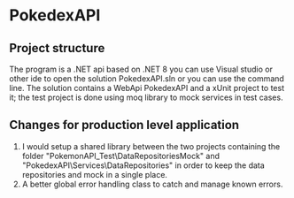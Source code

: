 # PokedexAPI
## Project structure
The program is a .NET api based on .NET 8 you can use Visual studio or other ide to open the solution PokedexAPI.sln or you can use the command line.
The solution contains a WebApi PokedexAPI and a xUnit project to test it; the test project is done using moq library to mock services in test cases.

## Changes for production level application
1) I would setup a shared library between the two projects containing the folder "PokemonAPI_Test\DataRepositoriesMock\" and "PokedexAPI\Services\DataRepositories\" in order to keep the data repositories and mock in a single place.
2) A better global error handling class to catch and manage known errors.


